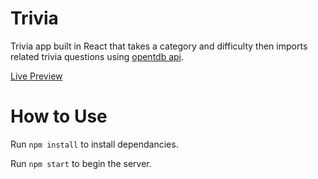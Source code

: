 <h1>Trivia</h1>

Trivia app built in React that takes a category and difficulty then imports related trivia questions using [opentdb api](https://opentdb.com/).

[Live Preview](https://k25w0z689v.codesandbox.io/)

<h1>How to Use</h1>

Run `npm install` to install dependancies.

Run `npm start` to begin the server.

